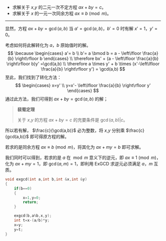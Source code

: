 + 求解关于 $x$,$y$ 的二元一次不定方程 $ax + by = c$。
+ 求解关于 $x$ 的一元一次同余方程 $ax \equiv b \pmod{m}$。

---

显然，方程 $ax + by = \gcd(a,b)$ 当 $a'=\gcd(a,b)$，$b'=0$ 时有解 $x'=1$，$y'=0$。

考虑如何将此解转化为 $a$，$b$ 原始值时的解。
$$
\because \begin{cases}
	a'= b \\
	b'= a \bmod b = a - \left\lfloor \frac{a}{b} \right\rfloor b 
\end{cases} \\
\therefore bx' + (a - \left\lfloor \frac{a}{b} \right\rfloor b)y' =\gcd(a,b) \\
\therefore a \times y' + b \times (x'-\left\lfloor \frac{a}{b} \right\rfloor y') = \gcd(a,b)
$$
至此，我们找到了转化方法：
$$
\begin{cases}
	x=y' \\
	y=x'- \left\lfloor \frac{a}{b} \right\rfloor y'
\end{cases}
$$
通过此方法，我们可得到 $ax + by = \gcd(a,b)$ 的解；

>**裴蜀定理**
>
>关于 $x$,$y$ 的方程 $ax+by = c$ 的充要条件是 $\gcd(a,b)|c$。

所以若有解， $\frac{c}{\gcd(a,b)}$ 必为整数，将 $x$,$y$ 分别乘 $\frac{c}{gcd(a,b)}$ 即可得原方程的解。

若求的是同余方程 $ax \equiv b \pmod{m}$，将其化为 $ax + my = b$ 即可求解。

我们同时可以得到，若求的是 $a$​ 在 $\bmod m$​ 意义下的逆元，即 $ax \equiv 1 \pmod{m}$​，化为 $ax+my = 1$​，即 $\gcd(a,m) = 1$​，即利用 ExGCD 求逆元必须满足 $a$​，$m$​​ 互质。



```cpp
void exgcd(int a,int b,int &x,int &y)
{
	if(b==0)
	{
		x=1,y=0;
		return;
	}

	exgcd(b,a%b,x,y);
	int t=x-(a/b)*y;
	x=y;
	y=t;
}
```
